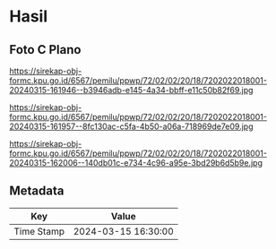# Hasil

## Foto C Plano

https://sirekap-obj-formc.kpu.go.id/6567/pemilu/ppwp/72/02/02/20/18/7202022018001-20240315-161946--b3946adb-e145-4a34-bbff-e11c50b82f69.jpg

https://sirekap-obj-formc.kpu.go.id/6567/pemilu/ppwp/72/02/02/20/18/7202022018001-20240315-161957--8fc130ac-c5fa-4b50-a06a-718969de7e09.jpg

https://sirekap-obj-formc.kpu.go.id/6567/pemilu/ppwp/72/02/02/20/18/7202022018001-20240315-162006--140db01c-e734-4c96-a95e-3bd29b6d5b9e.jpg


## Metadata

| Key        | Value               |
| ---------- | ------------------- |
| Time Stamp | 2024-03-15 16:30:00 |



